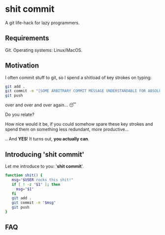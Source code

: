 # shit commit

A git life-hack for lazy programmers.

## Requirements

Git. Operating systems: Linux/MacOS.

## Motivation

I often commit stuff to git, so I spend a shitload of key strokes on typing:

```bash
git add . 
git commit -m "[SOME ARBITRARY COMMIT MESSAGE UNDERSTANDABLE FOR ABSOLUTELY NOONE ELSE THAN ME]"
git push
```

over and over and over again... 😴

Do you relate?

How nice would it be, if you could somehow spare these key strokes and spend them on something less redundant, more productive...

.. And **YES**! It turns out, **you actually can**.

## Introducing 'shit commit'

Let me introduce to you: '**shit commit**'. 

```bash
function shit() {
   msg="$USER rocks this shit!"
   if [ ! -z "$1" ]; then
     msg="$1"
   fi
   git add .
   git commit -m "$msg"
   git push
}
```

## FAQ



